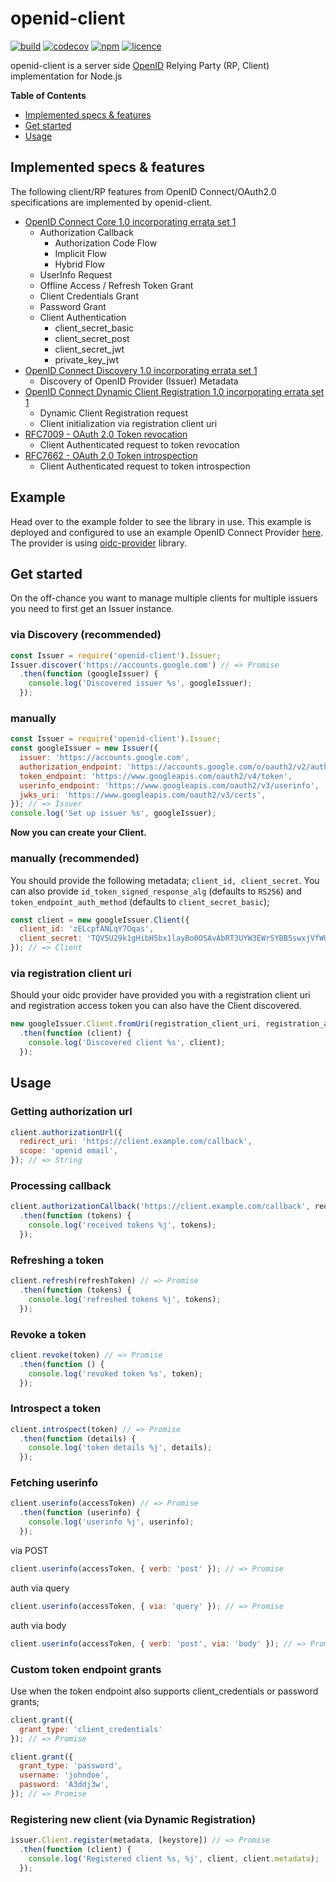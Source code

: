 # openid-client

[![build][travis-image]][travis-url] [![codecov][codecov-image]][codecov-url] [![npm][npm-image]][npm-url] [![licence][licence-image]][licence-url]

openid-client is a server side [OpenID][openid-connect] Relying Party (RP, Client) implementation for
Node.js

**Table of Contents**

  * [Implemented specs &amp; features](#implemented-specs--features)
  * [Get started](#get-started)
  * [Usage](#usage)

## Implemented specs & features

The following client/RP features from OpenID Connect/OAuth2.0 specifications are implemented by
openid-client.

- [OpenID Connect Core 1.0 incorporating errata set 1][feature-core]
  - Authorization Callback
    - Authorization Code Flow
    - Implicit Flow
    - Hybrid Flow
  - UserInfo Request
  - Offline Access / Refresh Token Grant
  - Client Credentials Grant
  - Password Grant
  - Client Authentication
    - client_secret_basic
    - client_secret_post
    - client_secret_jwt
    - private_key_jwt
- [OpenID Connect Discovery 1.0 incorporating errata set 1][feature-discovery]
  - Discovery of OpenID Provider (Issuer) Metadata
- [OpenID Connect Dynamic Client Registration 1.0 incorporating errata set 1][feature-registration]
  - Dynamic Client Registration request
  - Client initialization via registration client uri
- [RFC7009 - OAuth 2.0 Token revocation][feature-revocation]
  - Client Authenticated request to token revocation
- [RFC7662 - OAuth 2.0 Token introspection][feature-introspection]
  - Client Authenticated request to token introspection

## Example
Head over to the example folder to see the library in use. This example is deployed and configured
to use an example OpenID Connect Provider [here][heroku-example]. The provider is using
[oidc-provider][oidc-provider] library.

## Get started
On the off-chance you want to manage multiple clients for multiple issuers you need to first get
an Issuer instance.

### via Discovery (recommended)
```js
const Issuer = require('openid-client').Issuer;
Issuer.discover('https://accounts.google.com') // => Promise
  .then(function (googleIssuer) {
    console.log('Discovered issuer %s', googleIssuer);
  });
```

### manually
```js
const Issuer = require('openid-client').Issuer;
const googleIssuer = new Issuer({
  issuer: 'https://accounts.google.com',
  authorization_endpoint: 'https://accounts.google.com/o/oauth2/v2/auth',
  token_endpoint: 'https://www.googleapis.com/oauth2/v4/token',
  userinfo_endpoint: 'https://www.googleapis.com/oauth2/v3/userinfo',
  jwks_uri: 'https://www.googleapis.com/oauth2/v3/certs',
}); // => Issuer
console.log('Set up issuer %s', googleIssuer);
```

**Now you can create your Client.**

### manually (recommended)
You should provide the following metadata; `client_id, client_secret`. You can also provide
`id_token_signed_response_alg` (defaults to `RS256`) and `token_endpoint_auth_method` (defaults to
`client_secret_basic`);

```js
const client = new googleIssuer.Client({
  client_id: 'zELcpfANLqY7Oqas',
  client_secret: 'TQV5U29k1gHibH5bx1layBo0OSAvAbRT3UYW3EWrSYBB5swxjVfWUa1BS8lqzxG/0v9wruMcrGadany3'
}); // => Client
```

### via registration client uri
Should your oidc provider have provided you with a registration client uri and registration access
token you can also have the Client discovered.
```js
new googleIssuer.Client.fromUri(registration_client_uri, registration_access_token) // => Promise
  .then(function (client) {
    console.log('Discovered client %s', client);
  });
```

## Usage

### Getting authorization url
```js
client.authorizationUrl({
  redirect_uri: 'https://client.example.com/callback',
  scope: 'openid email',
}); // => String
```

### Processing callback
```js
client.authorizationCallback('https://client.example.com/callback', request.query) // => Promise
  .then(function (tokens) {
    console.log('received tokens %j', tokens);
  });
```

### Refreshing a token
```js
client.refresh(refreshToken) // => Promise
  .then(function (tokens) {
    console.log('refreshed tokens %j', tokens);
  });
```

### Revoke a token
```js
client.revoke(token) // => Promise
  .then(function () {
    console.log('revoked token %s', token);
  });
```

### Introspect a token
```js
client.introspect(token) // => Promise
  .then(function (details) {
    console.log('token details %j', details);
  });
```

### Fetching userinfo
```js
client.userinfo(accessToken) // => Promise
  .then(function (userinfo) {
    console.log('userinfo %j', userinfo);
  });
```

via POST
```js
client.userinfo(accessToken, { verb: 'post' }); // => Promise
```

auth via query
```js
client.userinfo(accessToken, { via: 'query' }); // => Promise
```

auth via body
```js
client.userinfo(accessToken, { verb: 'post', via: 'body' }); // => Promise
```

### Custom token endpoint grants
Use when the token endpoint also supports client_credentials or password grants;

```js
client.grant({
  grant_type: 'client_credentials'
}); // => Promise

client.grant({
  grant_type: 'password',
  username: 'johndoe',
  password: 'A3ddj3w',
}); // => Promise
```

### Registering new client (via Dynamic Registration)
```js
issuer.Client.register(metadata, [keystore]) // => Promise
  .then(function (client) {
    console.log('Registered client %s, %j', client, client.metadata);
  });
```

[travis-image]: https://img.shields.io/travis/panva/node-openid-client/master.svg?style=flat-square&maxAge=7200
[travis-url]: https://travis-ci.org/panva/node-openid-client
[codecov-image]: https://img.shields.io/codecov/c/github/panva/node-openid-client/master.svg?style=flat-square&maxAge=7200
[codecov-url]: https://codecov.io/gh/panva/node-openid-client
[npm-image]: https://img.shields.io/npm/v/openid-client.svg?style=flat-square&maxAge=7200
[npm-url]: https://www.npmjs.com/package/openid-client
[licence-image]: https://img.shields.io/github/license/panva/node-openid-client.svg?style=flat-square&maxAge=7200
[licence-url]: LICENSE.md
[openid-connect]: http://openid.net/connect/
[heroku-example]: https://tranquil-reef-95185.herokuapp.com/client
[oidc-provider]: https://github.com/panva/node-oidc-provider
[feature-core]: http://openid.net/specs/openid-connect-core-1_0.html
[feature-discovery]: http://openid.net/specs/openid-connect-discovery-1_0.html
[feature-registration]: http://openid.net/specs/openid-connect-registration-1_0.html
[feature-revocation]: https://tools.ietf.org/html/rfc7009
[feature-introspection]: https://tools.ietf.org/html/rfc7662
